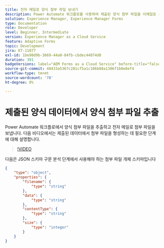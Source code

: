 ```yaml
---
title: 전자 메일로 양식 첨부 파일 보내기
description: Power Automate 워크플로를 사용하여 제출된 양식 첨부 파일을 이메일로 추출 및 전송
solution: Experience Manager, Experience Manager Forms
type: Documentation
role: Developer
level: Beginner, Intermediate
version: Experience Manager as a Cloud Service
feature: Adaptive Forms
topic: Development
jira: KT-11077
exl-id: 1be90d9b-3669-44a0-84fb-cbdec44074d8
duration: 391
badgeVersions: label="AEM Forms as a Cloud Service" before-title="false"
source-git-commit: 48433a5367c281cf5a1c106b08a1306f1b0e8ef4
workflow-type: tm+mt
source-wordcount: '78'
ht-degree: 0%

---
```


# 제출된 양식 데이터에서 양식 첨부 파일 추출

Power Automate 워크플로에서 양식 첨부 파일을 추출하고 전자 메일로 첨부 파일을 보냅니다.
다음 비디오에서는 제출된 데이터에서 첨부 파일을 형성하는 데 필요한 단계에 대해 설명합니다.
>[!VIDEO](https://video.tv.adobe.com/v/3413031?quality=12&learn=on&captions=kor)

다음은 JSON 스키마 구문 분석 단계에서 사용해야 하는 첨부 파일 개체 스키마입니다

```json
{
    "type": "object",
    "properties": {
        "filename": {
            "type": "string"
        },
        "data": {
            "type": "string"
        },
        "contentType": {
            "type": "string"
        },
        "size": {
            "type": "integer"
        }
    }
}
```
